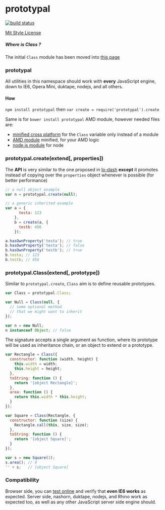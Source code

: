 prototypal
==========

[![build status](https://secure.travis-ci.org/WebReflection/prototypal.png)](http://travis-ci.org/WebReflection/prototypal)

[Mit Style License](./LICENSE.txt)

##### Where is Class ?
The initial `Class` module has been moved into [this page](./Class.md)

### prototypal
All utilities in this namespace should work with **every** JavaScript engine, down to IE6, Opera Mini, duktape, nodejs, and all others.

#### How
`npm install prototypal` then `var create = require('prototypal').create`

Same is for `bower install prototypal` AMD module, however needed files are:

  * [minified cross platform](build/prototypal.js) for the `Class` variable only instead of a module
  * [AMD module](build/prototypal.amd.js) minified, for your AMD logic
  * [node.js module](build/prototypal.node.js) for node

### prototypal.create(extend[, properties])
The **API** is very similar to the one proposed in [lo-dash](http://lodash.com/docs#create) **except** it promotes instead of copying over the `properties` object whenever is possible (for better performance)
```javascript
// a null object example
var n = prototypal.create(null);

// a generic inherited example
var a = {
      testa: 123
    },
    b = create(a, {
      testb: 456
    });

a.hasOwnProperty('testa'); // true
b.hasOwnProperty('testa'); // false
b.hasOwnProperty('testb'); // true
b.testa; // 123
b.testb; // 456
```

### prototypal.Class(extend[, prototype])
Similar to `prototypal.create`, `Class` aim is to define reusable prototypes.
```javascript
var Class = prototypal.Class;

var Null = Class(null, {
  // some optional method
  // that we might want to inherit
});

var n = new Null;
n instanceof Object; // false
```
The signature accepts a single argument as function, where its prototype will be used as inheritance chain, or an object to extend or a prototype.
```javascript
var Rectangle = Class({
  constructor: function (width, height) {
    this.width = width;
    this.height = height;
  },
  toString: function () {
    return '[object Rectangle]';
  },
  area: function () {
    return this.width * this.height;
  }
});

var Square = Class(Rectangle, {
  constructor: function (size) {
    Rectangle.call(this, size, size);
  },
  toString: function () {
    return '[object Square]';
  }
});

var s = new Square(3);
s.area(); // 9
'' + s;   // [object Square]
```

### Compatibility
Browser side, you can [test online](http://webreflection.github.io/prototypal/test/) and verify that **even IE6 works** as expected.
Server side, nashorn, duktape, nodejs, and Rhino work as expected too, as well as any other JavaScript server side engine should.